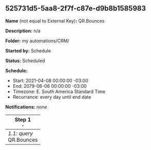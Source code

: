 ## 525731d5-5aa8-2f7f-c87e-d9b8b1585983

**Name** (not equal to External Key)**:** QR.Bounces

**Description:** n/a

**Folder:** my automations/CRM/

**Started by:** Schedule

**Status:** Scheduled

**Schedule:**

* Start: 2021-04-08 00:00:00 -03:00
* End: 2079-06-06 00:00:00 -03:00
* Timezone: E. South America Standard Time
* Recurrance: every day until end date

**Notifications:** _none_


| Step 1<br>_<small>-</small>_ |
| --- |
| _1.1: query_<br>QR.Bounces |

